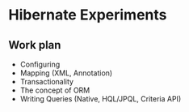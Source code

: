# Hibernate Experiments

## Work plan

* Configuring
* Mapping (XML, Annotation)
* Transactionality
* The concept of ORM
* Writing Queries (Native, HQL/JPQL, Criteria API)
